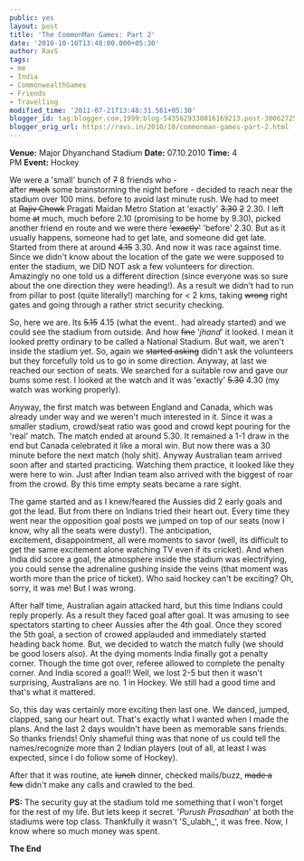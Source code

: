 ```yaml
---
public: yes
layout: post
title: 'The CommonMan Games: Part 2'
date: '2010-10-10T13:48:00.000+05:30'
author: RavS
tags:
- me
- India
- CommonwealthGames
- Friends
- Travelling
modified_time: '2011-07-21T13:48:31.561+05:30'
blogger_id: tag:blogger.com,1999:blog-5435629330016169213.post-3006272533431542094
blogger_orig_url: https://ravs.in/2010/10/commonman-games-part-2.html
---
```


**Venue:** Major Dhyanchand Stadium **Date:** 07.10.2010 **Time:** 4 PM **Event:** Hockey 

We were a 'small' bunch of ~~7~~ 8 friends who - after ~~much~~ some brainstorming the night before - decided to reach near the stadium over 100 mins. before to avoid last minute rush. We had to meet at ~~Rajiv Chowk~~ Pragati Maidan Metro Station at 'exactly' ~~3.30~~ ~~2~~ 2.30. I left home ~~at~~ much, much before 2.10 (promising to be home by 9.30), picked another friend en route and we were there ~~'exactly'~~ 'before' 2.30. But as it usually happens, someone had to get late, and someone did get late. Started from there at around ~~4.15~~ 3.30. And now it was race against time. Since we didn't know about the location of the gate we were supposed to enter the stadium, we DID NOT ask a few volunteers for direction. Amazingly no one told us a different direction (since everyone was so sure about the one direction they were heading!). As a result we didn't had to run from pillar to post (quite literally!) marching for < 2 kms, taking ~~wrong~~ right gates and going through a rather strict security checking. 

So, here we are. Its ~~5.15~~ 4.15 (what the event.. had already started) and we could see the stadium from outside. And how ~~fine~~ '_jhand_' it looked. I mean it looked pretty ordinary to be called a National Stadium. But wait, we aren't inside the stadium yet. So, again we ~~started asking~~ didn't ask the volunteers but they forcefully told us to go in some direction. Anyway, at last we reached our section of seats. We searched for a suitable row and gave our bums some rest. I looked at the watch and it was 'exactly' ~~5.30~~ 4.30 (my watch was working properly). 

Anyway, the first match was between England and Canada, which was already under way and we weren't much interested in it. Since it was a smaller stadium, crowd/seat ratio was good and crowd kept pouring for the 'real' match. The match ended at around 5.30. It remained a 1-1 draw in the end but Canada celebrated it like a moral win. But now there was a 30 minute before the next match (holy shit). Anyway Australian team arrived soon after and started practicing. Watching them practice, it looked like they were here to win. Just after Indian team also arrived with the biggest of roar from the crowd. By this time empty seats became a rare sight. 

The game started and as I knew/feared the Aussies did 2 early goals and got the lead. But from there on Indians tried their heart out. Every time they went near the opposition goal posts we jumped on top of our seats (now I know, why all the seats were dusty!). The anticipation, excitement, disappointment, all were moments to savor (well, its difficult to get the same excitement alone watching TV even if its cricket). And when India did score a goal, the atmosphere inside the stadium was electrifying, you could sense the adrenaline gushing inside the veins (that moment was worth more than the price of ticket). Who said hockey can't be exciting? Oh, sorry, it was me! But I was wrong. 

After half time, Australian again attacked hard, but this time Indians could reply properly. As a result they faced goal after goal. It was amusing to see spectators starting to cheer Aussies after the 4th goal. Once they scored the 5th goal, a section of crowed applauded and immediately started heading back home. But, we decided to watch the match fully (we should be good losers also). At the dying moments India finally got a penalty corner. Though the time got over, referee allowed to complete the penalty corner. And India scored a goal!! Well, we lost 2-5 but then it wasn't surprising, Australians are no. 1 in Hockey. We still had a good time and that's what it mattered. 

So, this day was certainly more exciting then last one. We danced, jumped, clapped, sang our heart out. That's exactly what I wanted when I made the plans. And the last 2 days wouldn't have been as memorable sans friends. So thanks friends! Only shameful thing was that none of us could tell the names/recognize more than 2 Indian players (out of all, at least I was expected, since I do follow some of Hockey). 

After that it was routine, ate ~~lunch~~ dinner, checked mails/buzz, ~~made a few~~ didn't make any calls and crawled to the bed. 

**PS:** The security guy at the stadium told me something that I won't forget for the rest of my life. But lets keep it secret. '_Purush Prasadhan_' at both the stadiums were top class. Thankfully it wasn't 'S_ulabh_', it was free. Now, I know where so much money was spent. 

**The End**
